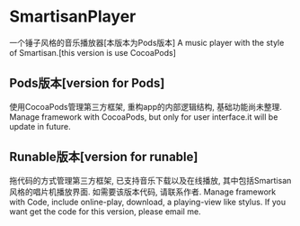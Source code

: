 # SmartisanPlayer
一个锤子风格的音乐播放器[本版本为Pods版本]
A music player with the style of Smartisan.[this version is use CocoaPods]

## Pods版本[version for Pods]
  使用CocoaPods管理第三方框架, 重构app的内部逻辑结构, 基础功能尚未整理.
  Manage framework with CocoaPods, but only for user interface.it will be update in future.
  
## Runable版本[version for runable]
  拖代码的方式管理第三方框架, 已支持音乐下载以及在线播放, 其中包括Smartisan风格的唱片机播放界面.
  如需要该版本代码, 请联系作者.
  Manage framework with Code, include online-play, download, a playing-view like stylus.
  If you want get the code for this version, please email me.
